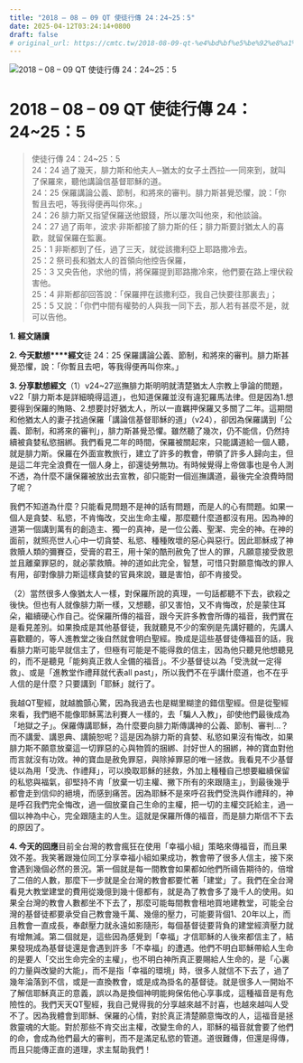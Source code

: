 ```yaml
---
title: "2018 – 08 – 09 QT 使徒行傳 24：24~25：5"
date: 2025-04-12T03:24:14+0800
draft: false
# original_url: https://cmtc.tw/2018-08-09-qt-%e4%bd%bf%e5%be%92%e8%a1%8c%e5%82%b3-24%ef%bc%9a2425%ef%bc%9a5
---
```


![2018 – 08 – 09 QT 使徒行傳 24：24~25：5](/images/qt.jpg   "2018 – 08 – 09 QT 使徒行傳 24：24~25：5")

# 2018 – 08 – 09 QT 使徒行傳 24：24~25：5

> 使徒行傳 24：24~25：5  
> 24：24 過了幾天，腓力斯和他夫人─猶太的女子土西拉─一同來到，就叫了保羅來，聽他講論信基督耶穌的道。  
> 24：25 保羅講論公義、節制，和將來的審判。腓力斯甚覺恐懼，說：「你暫且去吧，等我得便再叫你來。」  
> 24：26 腓力斯又指望保羅送他銀錢，所以屢次叫他來，和他談論。  
> 24：27 過了兩年，波求‧非斯都接了腓力斯的任；腓力斯要討猶太人的喜歡，就留保羅在監裏。  
> 25：1 非斯都到了任，過了三天，就從該撒利亞上耶路撒冷去。  
> 25：2 祭司長和猶太人的首領向他控告保羅，  
> 25：3 又央告他，求他的情，將保羅提到耶路撒冷來，他們要在路上埋伏殺害他。  
> 25：4 非斯都卻回答說：「保羅押在該撒利亞，我自己快要往那裏去」；  
> 25：5 又說：「你們中間有權勢的人與我一同下去，那人若有甚麼不是，就可以告他。

**1.** **經文誦讀**

**2. 今天默想****經文**徒 24：25 保羅講論公義、節制，和將來的審判。腓力斯甚覺恐懼，說：「你暫且去吧，等我得便再叫你來。」

**3. 分享默想經文**（1）v24~27巡撫腓力斯明明就清楚猶太人宗教上爭論的問題，v22「腓力斯本是詳細曉得這道」，也知道保羅並沒有違犯羅馬法律。但是因為1.想要得到保羅的賄賂、2.想要討好猶太人，所以一直羈押保羅又多關了二年。這期間和他猶太人的妻子找過保羅「講論信基督耶穌的道」（v24），卻因為保羅講到「公義、節制，和將來的審判」，腓力斯甚覺恐懼。雖然聽了幾次，仍不能信，仍然持續被貪婪私慾捆綁。我們看見二年的時間，保羅被關起來，只能講道給一個人聽，就是腓力斯。保羅在外面宣教旅行，建立了許多的教會，帶領了許多人歸向主，但是這二年完全浪費在一個人身上，卻還徒勞無功。有時候覺得上帝做事也是令人測不透，為什麼不讓保羅被放出去宣教，卻只能對一個巡撫講道，最後完全浪費時間了呢？

我們不知道為什麼？只能看見問題不是神的話有問題，而是人的心有問題。如果一個人是貪婪、私慾，不肯悔改，交出生命主權，那麼聽什麼道都沒有用。因為神的道第一個講到萬有的創造主、獨一的真神，是一位公義、聖潔、完全的神。在神的面前，就照亮世人心中一切貪婪、私慾、種種敗壞的惡心與惡行。因此耶穌成了神救贖人類的彌賽亞，受膏的君王，用十架的酷刑赦免了世人的罪，凡願意接受救恩並且離棄罪惡的，就必蒙救贖。神的道如此完全，智慧，可惜只對願意悔改的罪人有用，卻對像腓力斯這樣貪婪的官員來說，雖是害怕，卻不肯接受。

（2）當然很多人像猶太人一樣，對保羅所說的真理，一句話都聽不下去，欲殺之後快。但也有人就像腓力斯一樣，又想聽，卻又害怕，又不肯悔改，於是蒙住耳朵，繼續硬心作自己。從保羅所傳的福音，跟今天許多教會所傳的福音，我們實在是看見差別。如果換成是其他基督徒，我就聽見不少的案例是先講好聽的，先講人喜歡聽的，等人進教堂之後自然就會明白聖經。換成是這些基督徒傳福音的話，我看腓力斯可能早就信主了，但極有可能是不能得救的信主，因為他只聽見他想聽見的，而不是聽見「能夠真正救人全備的福音」。不少基督徒以為「受洗就一定得救」、或是「進教堂作禮拜就代表all past」，所以我們不在乎講什麼道，也不在乎人信的是什麼？只要講到「耶穌」就行了。

我越QT聖經，就越膽顫心驚，因為我過去也是糊里糊塗的錯信聖經。但是從聖經來看，我們絕不能像耶穌罵法利賽人一樣的，去「騙人入教」，卻使他們最後成為「地獄之子」。保羅傳講耶穌，為什麼要向腓力斯傳講神的公義、節制、審判…？而不講愛、講恩典、講饒恕呢？這是因為腓力斯的貪婪、私慾如果沒有悔改，如果腓力斯不願意放棄這一切罪惡的心與物質的捆綁、討好世人的捆綁，神的寶血對他而言就沒有功效。神的寶血是赦免罪惡，與除掉罪惡的唯一拯救。我看見不少基督徒以為用「受洗、作禮拜」，可以換取耶穌的拯救，外加上種種自己想要繼續保留的私慾與福氣，卻堅持不肯「放棄一切主權、撇下所有的來跟隨主」，到最後幾乎都會走到信仰的絕境，而感到痛苦。因為耶穌不是來呼召我們受洗與作禮拜的，神是呼召我們完全悔改，過一個放棄自己生命的主權，把一切的主權交託給主，過一個以神為中心，完全跟隨主的人生。這就是保羅所傳的福音，而是腓力斯信不下去的原因了。

**4. 今天的回應**目前全台灣的教會瘋狂在使用「幸福小組」策略來傳福音，而且果效不差。我笑著跟幾位同工分享幸福小組如果成功，教會帶了很多人信主，接下來會遇到幾個必然的景況。第一個就是每一間教會如果都如他們所禱告期待的，倍增了二倍的人數，那麼下一步就是全台灣的教會都要忙著「建堂」了。我們在全台灣看見大教堂建堂的費用從幾億到幾十億都有，就是為了教會多了幾千人的使用。如果全台灣的教會人數都坐不下去了，那麼可能每間教會租地買地建教堂，可能全台灣的基督徒都要承受自己教會幾千萬、幾億的壓力，可能要背個1、20年以上，而且教會一直成長，奉獻壓力就永遠如影隨形，每個基督徒要背負的建堂經濟壓力就有增無減。第二個就是，這些因為感覺到「幸福」才信耶穌的人後來都信主了，結果發現成為基督徒還是會遇到許多「不幸福」的遭遇。他們不明白耶穌帶給人生命的是要人「交出生命完全的主權」，也不明白神所真正要賜給人生命的，是「心裏的力量與改變的大能」，而不是指「幸福的環境」時，很多人就信不下去了，過了幾年淪落到不信，或是一直換教會，或是成為掛名的基督徒。就是很多人一開始不了解信耶穌真正的意義，誤以為是換個神明能夠保佑他心享事成，這種福音是有危險性的。我們天天QT聖經，我自己覺得我的分享越來越不討喜，也越來越叫人受不了。因為我體會到耶穌、保羅的心情，對於真正清楚願意悔改的人，這福音是拯救靈魂的大能。對於那些不肯交出主權，改變生命的人，耶穌的福音就會要了他們的命，會成為他們最大的審判，而不是滿足私慾的管道。道很難傳，但還是得傳，而且只能傳正直的道理，求主幫助我們！
